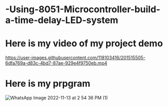 # -Using-8051-Microcontroller-build-a-time-delay-LED-system

# Here is my video of my project demo

https://user-images.githubusercontent.com/118103416/201515505-6dfa769a-d83c-4bd7-87ae-929e4f9750eb.mp4

# Here is my prpgram
![WhatsApp Image 2022-11-13 at 2 54 36 PM (1)](https://user-images.githubusercontent.com/118103416/201515560-d84ba639-7021-451a-92d0-59fefc5292ac.jpeg)
